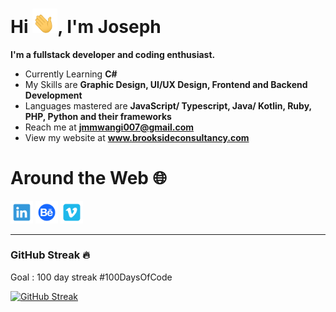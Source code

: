 <h1>Hi <img src="Data/wave.gif" width=40 >, I'm Joseph</h1>


**I'm a fullstack developer and coding enthusiast.**

- Currently Learning **C#**
- My Skills are **Graphic Design, UI/UX Design, Frontend and Backend Development**
- Languages mastered are **JavaScript/ Typescript, Java/ Kotlin, Ruby, PHP, Python and their frameworks**
- Reach me at **jmmwangi007@gmail.com**
- View my website at **www.brooksideconsultancy.com**


# Around the Web &#127760; 

[<img src="Data/linkedin.svg" width="36">](https://www.linkedin.com/in/jmmwangi007/)
[<img src="Data/behance.svg" width="36">](https://www.behance.com/jmmwangi007/)
[<img src="Data/vimeo.svg" width="36">](https://www.vimeo.com/jmmwangi007/)

---
<!-- [![Top Languages](https://github-readme-stats.vercel.app/api/top-langs/?username=rohan-kiratsata&layout=compact)](https://github.com/anuraghazra/github-readme-stats) -->


### GitHub Streak &#128293;
Goal : 100 day streak #100DaysOfCode

[![GitHub Streak](https://github-readme-streak-stats.herokuapp.com/?user=jmmwangi007)](https://git.io/streak-stats)


<!-- [![trophy](https://github-profile-trophy.vercel.app/?username=rohan-kiratsata&theme=onedark)](https://github.com/ryo-ma/github-profile-trophy) -->
